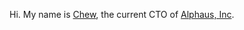 Hi. My name is [Chew](https://flowerinthenight.com/), the current CTO of [Alphaus, Inc](https://www.alphaus.cloud/).
